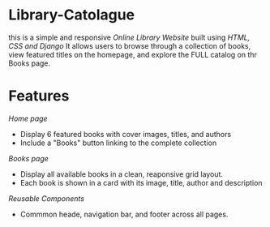 # Library-Catolague
this is a simple and responsive *Online Library Website* built using *HTML, CSS and Django*
It allows users to browse through a collection of books, view featured titles on the homepage, and explore the FULL catalog on thr Books page.

# Features 
*Home page*
  - Display 6 featured books with cover images, titles, and authors
  - Include a "Books" button linking to the complete collection

*Books page*
- Display all available books in a clean, reaponsive grid layout.
- Each book is shown in a card with its image, title, author and description
  
*Reusable Components*
- Commmon heade, navigation bar, and footer across all pages.
